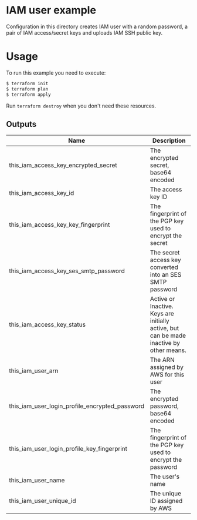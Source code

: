 # IAM user example

Configuration in this directory creates IAM user with a random password, a pair of IAM access/secret keys and uploads IAM SSH public key.


# Usage

To run this example you need to execute:

```bash
$ terraform init
$ terraform plan
$ terraform apply
```

Run `terraform destroy` when you don't need these resources.

<!-- BEGINNING OF PRE-COMMIT-TERRAFORM DOCS HOOK -->

## Outputs

| Name | Description |
|------|-------------|
| this_iam_access_key_encrypted_secret | The encrypted secret, base64 encoded |
| this_iam_access_key_id | The access key ID |
| this_iam_access_key_key_fingerprint | The fingerprint of the PGP key used to encrypt the secret |
| this_iam_access_key_ses_smtp_password | The secret access key converted into an SES SMTP password |
| this_iam_access_key_status | Active or Inactive. Keys are initially active, but can be made inactive by other means. |
| this_iam_user_arn | The ARN assigned by AWS for this user |
| this_iam_user_login_profile_encrypted_password | The encrypted password, base64 encoded |
| this_iam_user_login_profile_key_fingerprint | The fingerprint of the PGP key used to encrypt the password |
| this_iam_user_name | The user's name |
| this_iam_user_unique_id | The unique ID assigned by AWS |

<!-- END OF PRE-COMMIT-TERRAFORM DOCS HOOK -->
